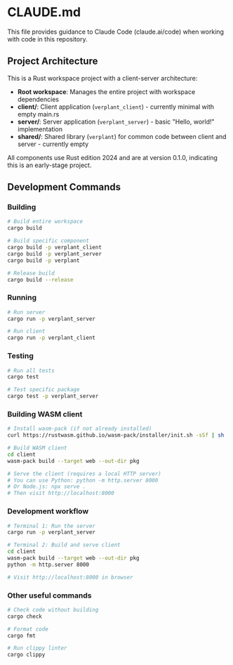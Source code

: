 # CLAUDE.md

This file provides guidance to Claude Code (claude.ai/code) when working with code in this repository.

## Project Architecture

This is a Rust workspace project with a client-server architecture:

- **Root workspace**: Manages the entire project with workspace dependencies
- **client/**: Client application (`verplant_client`) - currently minimal with empty main.rs
- **server/**: Server application (`verplant_server`) - basic "Hello, world!" implementation  
- **shared/**: Shared library (`verplant`) for common code between client and server - currently empty

All components use Rust edition 2024 and are at version 0.1.0, indicating this is an early-stage project.

## Development Commands

### Building
```bash
# Build entire workspace
cargo build

# Build specific component
cargo build -p verplant_client
cargo build -p verplant_server
cargo build -p verplant

# Release build
cargo build --release
```

### Running
```bash
# Run server
cargo run -p verplant_server

# Run client  
cargo run -p verplant_client
```

### Testing
```bash
# Run all tests
cargo test

# Test specific package
cargo test -p verplant_server
```

### Building WASM client
```bash
# Install wasm-pack (if not already installed)
curl https://rustwasm.github.io/wasm-pack/installer/init.sh -sSf | sh

# Build WASM client
cd client
wasm-pack build --target web --out-dir pkg

# Serve the client (requires a local HTTP server)
# You can use Python: python -m http.server 8000
# Or Node.js: npx serve .
# Then visit http://localhost:8000
```

### Development workflow
```bash
# Terminal 1: Run the server
cargo run -p verplant_server

# Terminal 2: Build and serve client
cd client
wasm-pack build --target web --out-dir pkg
python -m http.server 8000

# Visit http://localhost:8000 in browser
```

### Other useful commands
```bash
# Check code without building
cargo check

# Format code
cargo fmt

# Run clippy linter
cargo clippy
```